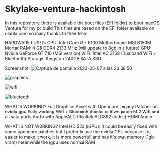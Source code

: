 # Skylake-ventura-hackintosh
In this repository, there is available the boot files (EFI folder) to boot macOS Ventura for my pc build
This files are based on the EFI folder available on olarila.com so many thanks to their team.

HARDWARE I USED:
CPU: Intel Core i3 - 6100
Motherboard: MSI B150M Mortar
RAM: 4 GB DDR4 2133 MHz (will update to 8gb in a future)
GPU: Nvidia GeForce GT 710 (MSI version)
WiFi: Intel AC 3168 (Dualband WiFi + Bluetooth)
Storage: Kingston 240GB SATA SSD

Screenshot:
![Captura de pantalla 2023-05-07 a las 23 36 50](https://user-images.githubusercontent.com/44674082/236703716-f6bc9e0a-3d20-4f62-b72e-fc640de24b7f.png)

![graphics](https://user-images.githubusercontent.com/44674082/236704376-95ff6691-ecc6-4c51-9489-d06051795564.png)

![wifi](https://user-images.githubusercontent.com/44674082/236704195-e0c9674d-5297-4ec5-8bcf-b3c7f0b0c4b7.png)

![bluetooth](https://user-images.githubusercontent.com/44674082/236704203-9d370d9c-1a36-43d6-8952-61d40b15fc4b.png)


WHAT'S WORKING?
Full Graphics Accel with Opencore Legacy Patcher on nvidia gpu
Fully working Wifi + Bluetooth thanks to itlwn patch
M.2 Wifi and all sata ports
Audio with AppleALC (Realtek ALC892 codec)
HDMI Audio

WHAT IS NOT WORKING?
Intel HD 520 (iGPU): it could be easily fixed with some opencore patches but I prefer to use the nvidia GPU because it is easier to make it work, it is more powerfull and has it's own memory (1gb vram) meanwhile the igpu uses normal RAM
